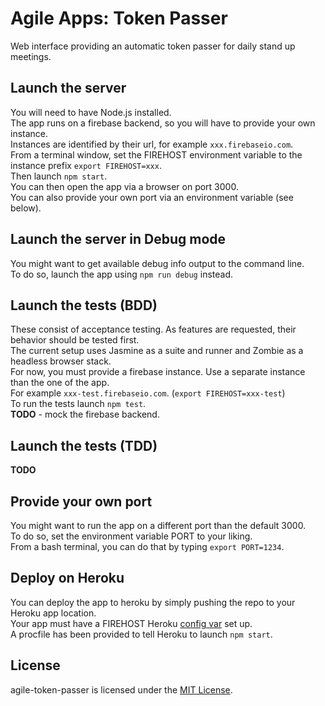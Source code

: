 Agile Apps: Token Passer
==================

Web interface providing an automatic token passer for daily stand up meetings.

## Launch the server
You will need to have Node.js installed.  
The app runs on a firebase backend, so you will have to provide your own instance.  
Instances are identified by their url, for example `xxx.firebaseio.com`.  
From a terminal window, set the FIREHOST environment variable to the instance prefix `export FIREHOST=xxx`.  
Then launch `npm start`.  
You can then open the app via a browser on port 3000.  
You can also provide your own port via an environment variable (see below).  

## Launch the server in Debug mode
You might want to get available debug info output to the command line.  
To do so, launch the app using `npm run debug` instead.

## Launch the tests (BDD)
These consist of acceptance testing.
As features are requested, their behavior should be tested first.  
The current setup uses Jasmine as a suite and runner and Zombie as a headless browser stack.  
For now, you must provide a firebase instance.   Use a separate instance than the one of the app.  
For example `xxx-test.firebaseio.com`. (`export FIREHOST=xxx-test`)  
To run the tests launch `npm test`.  
**TODO** - mock the firebase backend.

## Launch the tests (TDD)
**TODO**  

## Provide your own port
You might want to run the app on a different port than the default 3000.  
To do so, set the environment variable PORT to your liking.  
From a bash terminal, you can do that by typing `export PORT=1234`.  

## Deploy on Heroku ##
You can deploy the app to heroku by simply pushing the repo to your Heroku app location.  
Your app must have a FIREHOST Heroku [config var](https://devcenter.heroku.com/articles/config-vars) set up.  
A procfile has been provided to tell Heroku to launch `npm start`.  

## License
agile-token-passer is licensed under the [MIT License](LICENSE).  
